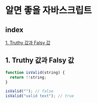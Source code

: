 # 알면 좋을 자바스크립트

## index

[1. Truthy 값과 Falsy 값](#truthy-값과-falsy-값)

## 1. Truthy 값과 Falsy 값

```javascript
function isValid(string) {
  return !!string;
}

isValid(""); // false
isValid("valid text"); // true
```
